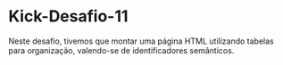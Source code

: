 # Kick-Desafio-11
Neste desafio, tivemos que montar uma página HTML utilizando tabelas para organização, valendo-se de identificadores semânticos.
